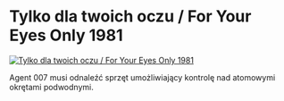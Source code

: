 Tylko dla twoich oczu / For Your Eyes Only 1981 
=============
[![Tylko dla twoich oczu / For Your Eyes Only 1981 ](http://vidos.pl/images/player.gif)](http://vidos.pl/tylko-dla-twoich-oczu-for-your-eyes-only-1981)

 Agent 007 musi odnaleźć sprzęt umożliwiający kontrolę nad atomowymi okrętami podwodnymi.
